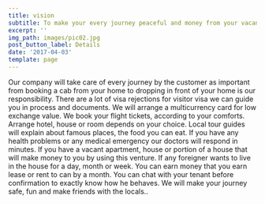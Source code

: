 ```yaml
---
title: vision
subtitle: To make your every journey peaceful and money from your vacant home
excerpt: ''
img_path: images/pic02.jpg
post_button_label: Details
date: '2017-04-03'
template: page
---
```

Our company will take care of every journey by the customer as important from booking a cab from your home to dropping in front of your home is our responsibility. There are a lot of visa rejections for visitor visa we can guide you in process and documents. We will arrange a multicurrency card for low exchange value. We book your flight tickets, according to your comforts. Arrange hotel, house or room depends on your choice. Local tour guides will explain about famous places, the food you can eat. If you have any health problems or any medical emergency our doctors will respond in minutes. If you have a vacant apartment, house or portion of a house that will make money to you by using this venture. If any foreigner wants to live in the house for a day, month or week. You can earn money that you earn lease or rent to can by a month. You can chat with your tenant before confirmation to exactly know how he behaves. We will make your journey safe, fun and make friends with the locals..

